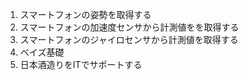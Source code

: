 1. スマートフォンの姿勢を取得する
2. スマートフォンの加速度センサから計測値をを取得する
3. スマートフォンのジャイロセンサから計測値を取得する
4. ベイズ基礎
5. 日本酒造りをITでサポートする